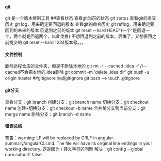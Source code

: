 #### git
git 是一个版本控制工具
##查看状态
查看git当前的状态 git status
查看git的提交历史 git log，用来确定要回退的版本
查看git的命令历史 git reflog，用来确定要回到的未来的版本
回退到之前的版本 git reset --hard HEAD^(一个^是回退一个，两个就是回退两个，以此类推)
不想回退到之前的版本，后悔了，又想要回之前提交的 git reset --hard 1234版本号。。。
#### 文件控制
删除远程仓库的文件夹，但是不删除本地的
git rm -r --cached .idea  -f
//--cached不会把本地的.idea删除
git commit -m 'delete .idea dir'
git push -u origin master
##gitignore
生成gitignore
git bash --> touch .gitignore
#### git分支
查看分支：git branch
创建分支：git branch name
切换分支：git checkout name
创建+切换分支：git checkout -b name
合并某分支到当前分支：git merge name
删除分支：git branch -d name

#### 错误总结
警告：warning: LF will be replaced by CRLF in angular-summary/angularCLI.md.
   The file will have its original line endings in your working directory.
   这是因为 / 转义字符的问题
解决：git config --global core.autocrlf false







